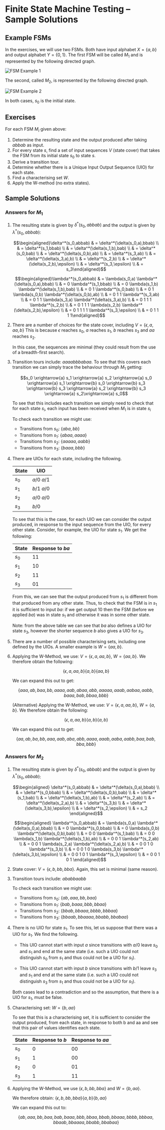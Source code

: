 # Finite State Machine Testing – Sample Solutions

## Example FSMs

In the exercises, we will use two FSMs. Both have input alphabet
$X = \{a,b\}$ and output alphabet $Y = \{0,1\}$. The first FSM will be
called $M_1$ and is represented by the following directed graph.

![FSM Example 1](example1.png "FSM Example 1")

The second, called $M_2$, is represented by the following directed
graph.

![FSM Example 2](example2.png "FSM Example 2")

In both cases, $s_0$ is the initial state.

## Exercises

For each FSM $M_i$ given above:

1.  Determine the resulting state and the output produced after taking $abbab$ as input.
2.  For every state $s$, find a set of input sequences $V$ (state cover) that takes the FSM from its initial state $s_0$ to state $s$.
3.  Derive a transition tour.
4.  Determine whether there is a Unique Input Output Sequence (UIO) for each state.
5.  Find a characterising set $W$.
6.  Apply the W-method (no extra states).

## Sample Solutions

### Answers for $M_1$

1.  The resulting state is given by  $\delta^*(s_0,abbab)$ and the output is given by  $\lambda^*(s_0,abbab)$:

    $$\begin{aligned}\delta^*(s_0,abbab) & = \delta^*(\delta(s_0,a),bbab) \\
    & =  \delta^*(s_1,bbab) \\
    & =  \delta^*(\delta(s_1,b),bab) \\
    & =  \delta^*(s_0,bab) \\
    & =  \delta^*(\delta(s_0,b),ab) \\
    & =  \delta^*(s_3,ab) \\
    & =  \delta^*(\delta(s_3,a),b) \\
    & =  \delta^*(s_2,b) \\
    & =  \delta^*(\delta(s_2,b),\epsilon) \\
    & =  \delta^*(s_3,\epsilon) \\
    & = s_3\end{aligned}$$

    $$\begin{aligned}\lambda^*(s_0,abbab) & = \lambda(s_0,a) \lambda^*(\delta(s_0,a),bbab) \\
    & = 0  \lambda^*(s_1,bbab) \\
    & =  0 \lambda(s_1,b)  \lambda^*(\delta(s_1,b),bab) \\
    & =  0 1 \lambda^*(s_0,bab) \\
    & =  0 1 \lambda(s_0,b) \lambda^*(\delta(s_0,b),ab) \\
    & =  0 1 1  \lambda^*(s_3,ab) \\
    & =  0 1 1 \lambda(s_3,a) \lambda^*(\delta(s_3,a),b) \\
    & =  0 1 1 1 \lambda^*(s_2,b) \\
    & = 0 1 1 1  \lambda(s_2,b) \lambda^*(\delta(s_2,b),\epsilon) \\
    & =  0 1 1 1 1 \lambda^*(s_3,\epsilon) \\
    & = 0 1 1 1 1\end{aligned}$$

2. There are a number of choices for the state cover, including
    $V = \{\epsilon, a, aa, b\}$ This is because $\epsilon$ reaches
    $s_0$, $a$ reaches $s_1$, $b$ reaches $s_3$ and $aa$ reaches $s_2$.

    In this case, the sequences are minimal (they could result from the
    use of a breadth-first search).

3. Transition tours include: $aaaabbbabaa$. To see that this covers
    each transition we can simply trace the behaviour through $M_1$
    getting:

    $$s_0 \xrightarrow{a} s_1 \xrightarrow{a} s_2 \xrightarrow{a} s_0 \xrightarrow{a} s_1
    \xrightarrow{b} s_0 \xrightarrow{b} s_3 \xrightarrow{b} s_3 \xrightarrow{a} s_2 \xrightarrow{b} s_3 \xrightarrow{a} s_2\xrightarrow{a} s_0$$

    To see that this includes each transition we simply need to check
    that for each state $s_i$, each input has been received when $M_1$
    is in state $s_i$

    To check each transition we might use:

    -   Transitions from $s_0$: $\{aba, bb\}$
    -   Transitions from $s_1$: $\{abaa, aaaa\}$
    -   Transitions from $s_2$: $\{aaaaa, aabb\}$
    -   Transitions from $s_3$: $\{ baaa, bbb\}$

4. There are UIOs for each state, including the following.

    | State      | UIO |
    | ----------- | ----------- |
    | $s_0$  |  $a/0\ a/1$ |
    | $s_1$  |  $b/1\ a/0$ |
    | $s_2$  |  $a/0\ a/0$ |
    | $s_3$  |    $b/0$    |

    To see that this is the case, for each UIO we can consider the
    output produced, in response to the input sequence from the UIO, for
    every other state. Consider, for example, the UIO for state $s_1$.
    We get the following:

    |  State  |  Response to $ba$ |
    | ------- | ------------------|
    |  $s_0$  |        $11$ |
    |  $s_1$  |        $10$ |
    |  $s_2$  |        $11$ |
    |  $s_3$  |        $01$ |

    From this, we can see that the output produced from $s_1$ is
    different from that produced from any other state. Thus, to check
    that the FSM is in $s_1$ it is sufficient to input $ba$: if we get
    output $10$ then the FSM (before we applied $ba$) was in state $s_1$
    and otherwise it was in some other state.

    Note: from the above table we can see that $ba$ also defines a UIO
    for state $s_3$, however the shorter sequence $b$ also gives a UIO
    for $s_3$.

5. There are a number of possible characterising sets, including one
    defined by the UIOs. A smaller example is $W = \{aa,b\}$.

6.  Applying the W-Method, we use: $V = \{\epsilon, a, aa, b\}$,
    $W = \{aa,b\}$. We therefore obtain the following:

    $$\{\epsilon, a, aa, b\} \{a,b\} \{aa,b\}$$

    We can expand this out to get:

    $$\{
    aaa, ab, baa, bb, aaaa, aab, abaa, abb, aaaaa, aaab, aabaa, aabb, baaa, bab, bbaa, bbb
    \}$$

    (Alternative) Applying the W-Method, we use: $V = \{\epsilon, a, aa, b\}$,
    $W = \{a,b\}$. We therefore obtain the following:

    $$\{\epsilon, a, aa, b\} \{a,b\} \{a,b\}$$

    We can expand this out to get:

    $$\{
    aa, ab, ba, bb, aaa, aab, aba, abb, aaaa, aaab, aaba, aabb, baa, bab, bba, bbb
    \}$$

### Answers for $M_2$

1.  The resulting state is given by  $\delta^*(s_0,abbab)$ and the output is given by  $\lambda^*(s_0,abbab)$:

    $$\begin{aligned}
    \delta^*(s_0,abbab) & = \delta^*(\delta(s_0,a),bbab) \\
     & =  \delta^*(s_0,bbab) \\
     & =  \delta^*(\delta(s_0,b),bab) \\
     & =  \delta^*(s_1,bab) \\
     & =  \delta^*(\delta(s_1,b),ab) \\
     & =  \delta^*(s_2,ab) \\
     & =  \delta^*(\delta(s_2,a),b) \\
     & =  \delta^*(s_3,b) \\
     &  =  \delta^*(\delta(s_3,b),\epsilon)  \\
     & =  \delta^*(s_2,\epsilon) \\
     & = s_2
    \end{aligned}$$

    $$\begin{aligned}
    \lambda^*(s_0,abbab) & = \lambda(s_0,a) \lambda^*(\delta(s_0,a),bbab) \\
     & = 0  \lambda^*(s_0,bbab) \\
     & =  0 \lambda(s_0,b)  \lambda^*(\delta(s_0,b),bab) \\
     & =  0 0 \lambda^*(s_1,bab) \\
     & =  0 0 \lambda(s_1,b) \lambda^*(\delta(s_1,b),ab) \\
     & =  0 0 1  \lambda^*(s_2,ab) \\
     & =  0 0 1 \lambda(s_2,a) \lambda^*(\delta(s_2,a),b) \\
     & =  0 0 1 0 \lambda^*(s_3,b) \\
     &  = 0 0 1 0  \lambda(s_3,b) \lambda^*(\delta(s_3,b),\epsilon)  \\
     & =  0 0 1 0 1 \lambda^*(s_3,\epsilon) \\
     & = 0 0 1 0 1
    \end{aligned}$$

2.  State cover: $V = \{\epsilon, b, bb, bba\}$. Again, this set is minimal (same reason).


3.  Transition tours include: $ababbaabb$

    To check each transition we might use:

    -   Transitions from $s_0$: $\{ab, aaa, bb, baa\}$
    -   Transitions from $s_1$: $\{bab, baaa, bbb, bbaa\}$
    -   Transitions from $s_2$: $\{bbab, bbaaa, bbbb, bbbaa\}$
    -   Transitions from $s_3$: $\{bbaab, bbaaaa, bbabb, bbabaa\}$

4.  There is no UIO for state $s_1$. To see this, let us suppose that
    there was a UIO for $s_1$. We find the following.

    -   This UIO cannot start with input $a$ since transitions with
        $a/0$ leave $s_0$ and $s_1$ and end at the same state (i.e. such
        a UIO could not distinguish $s_0$ from $s_1$ and thus could not
        be a UIO for $s_1$).

    -   This UIO cannot start with input $b$ since transitions with
        $b/1$ leave $s_3$ and $s_1$ and end at the same state (i.e. such
        a UIO could not distinguish $s_3$ from $s_1$ and thus could not
        be a UIO for $s_1$).

    Both cases lead to a contradiction and so the assumption, that there
    is a UIO for $s_1$, must be false.

5.  Characterising set: $W=\{b,aa\}$

    To see that this is a characterising set, it is sufficient to
    consider the output produced, from each state, in response to both b
    and aa and see that this pair of values identifies each state.

    | State   | Response to $b$   | Response to $aa$   |
    | ------- | ----------------- |  ------------------|
    | $s_0$   |       $0$         |      $00$          |
    | $s_1$   |       $1$         |      $00$          |
    | $s_2$   |       $0$         |      $01$          |
    | $s_3$   |       $1$         |      $11$          |

6.  Applying the W-Method, we use $\{\epsilon, b, bb, bba\}$ and $W=\{b,aa\}$.

    We therefore obtain: $\{\epsilon, b, bb, bba\} \{a, b\} \{b,aa\}$

    We can expand this out to:

    $$\{
    % starting with \epsilon
    ab, aaa, bb, baa,
    % starting with b
    bab, baaa, bbb, bbaa,
    % starting with bb
    bbab, bbaaa, bbbb, bbbaa,
    %starting with bba
    bbaab, bbaaaa, bbabb, bbabaa
    \}$$

